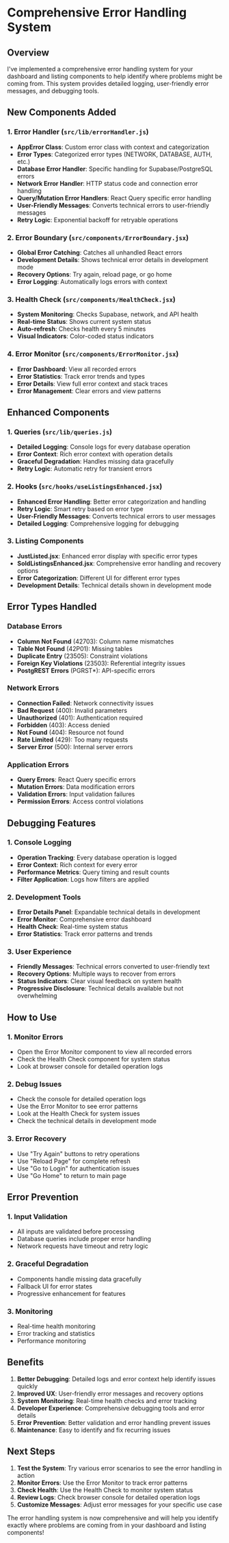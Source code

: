 # Comprehensive Error Handling System

## Overview
I've implemented a comprehensive error handling system for your dashboard and listing components to help identify where problems might be coming from. This system provides detailed logging, user-friendly error messages, and debugging tools.

## New Components Added

### 1. Error Handler (`src/lib/errorHandler.js`)
- **AppError Class**: Custom error class with context and categorization
- **Error Types**: Categorized error types (NETWORK, DATABASE, AUTH, etc.)
- **Database Error Handler**: Specific handling for Supabase/PostgreSQL errors
- **Network Error Handler**: HTTP status code and connection error handling
- **Query/Mutation Error Handlers**: React Query specific error handling
- **User-Friendly Messages**: Converts technical errors to user-friendly messages
- **Retry Logic**: Exponential backoff for retryable operations

### 2. Error Boundary (`src/components/ErrorBoundary.jsx`)
- **Global Error Catching**: Catches all unhandled React errors
- **Development Details**: Shows technical error details in development mode
- **Recovery Options**: Try again, reload page, or go home
- **Error Logging**: Automatically logs errors with context

### 3. Health Check (`src/components/HealthCheck.jsx`)
- **System Monitoring**: Checks Supabase, network, and API health
- **Real-time Status**: Shows current system status
- **Auto-refresh**: Checks health every 5 minutes
- **Visual Indicators**: Color-coded status indicators

### 4. Error Monitor (`src/components/ErrorMonitor.jsx`)
- **Error Dashboard**: View all recorded errors
- **Error Statistics**: Track error trends and types
- **Error Details**: View full error context and stack traces
- **Error Management**: Clear errors and view patterns

## Enhanced Components

### 1. Queries (`src/lib/queries.js`)
- **Detailed Logging**: Console logs for every database operation
- **Error Context**: Rich error context with operation details
- **Graceful Degradation**: Handles missing data gracefully
- **Retry Logic**: Automatic retry for transient errors

### 2. Hooks (`src/hooks/useListingsEnhanced.jsx`)
- **Enhanced Error Handling**: Better error categorization and handling
- **Retry Logic**: Smart retry based on error type
- **User-Friendly Messages**: Converts technical errors to user messages
- **Detailed Logging**: Comprehensive logging for debugging

### 3. Listing Components
- **JustListed.jsx**: Enhanced error display with specific error types
- **SoldListingsEnhanced.jsx**: Comprehensive error handling and recovery options
- **Error Categorization**: Different UI for different error types
- **Development Details**: Technical details shown in development mode

## Error Types Handled

### Database Errors
- **Column Not Found** (42703): Column name mismatches
- **Table Not Found** (42P01): Missing tables
- **Duplicate Entry** (23505): Constraint violations
- **Foreign Key Violations** (23503): Referential integrity issues
- **PostgREST Errors** (PGRST*): API-specific errors

### Network Errors
- **Connection Failed**: Network connectivity issues
- **Bad Request** (400): Invalid parameters
- **Unauthorized** (401): Authentication required
- **Forbidden** (403): Access denied
- **Not Found** (404): Resource not found
- **Rate Limited** (429): Too many requests
- **Server Error** (500): Internal server errors

### Application Errors
- **Query Errors**: React Query specific errors
- **Mutation Errors**: Data modification errors
- **Validation Errors**: Input validation failures
- **Permission Errors**: Access control violations

## Debugging Features

### 1. Console Logging
- **Operation Tracking**: Every database operation is logged
- **Error Context**: Rich context for every error
- **Performance Metrics**: Query timing and result counts
- **Filter Application**: Logs how filters are applied

### 2. Development Tools
- **Error Details Panel**: Expandable technical details in development
- **Error Monitor**: Comprehensive error dashboard
- **Health Check**: Real-time system status
- **Error Statistics**: Track error patterns and trends

### 3. User Experience
- **Friendly Messages**: Technical errors converted to user-friendly text
- **Recovery Options**: Multiple ways to recover from errors
- **Status Indicators**: Clear visual feedback on system health
- **Progressive Disclosure**: Technical details available but not overwhelming

## How to Use

### 1. Monitor Errors
- Open the Error Monitor component to view all recorded errors
- Check the Health Check component for system status
- Look at browser console for detailed operation logs

### 2. Debug Issues
- Check the console for detailed operation logs
- Use the Error Monitor to see error patterns
- Look at the Health Check for system issues
- Check the technical details in development mode

### 3. Error Recovery
- Use "Try Again" buttons to retry operations
- Use "Reload Page" for complete refresh
- Use "Go to Login" for authentication issues
- Use "Go Home" to return to main page

## Error Prevention

### 1. Input Validation
- All inputs are validated before processing
- Database queries include proper error handling
- Network requests have timeout and retry logic

### 2. Graceful Degradation
- Components handle missing data gracefully
- Fallback UI for error states
- Progressive enhancement for features

### 3. Monitoring
- Real-time health monitoring
- Error tracking and statistics
- Performance monitoring

## Benefits

1. **Better Debugging**: Detailed logs and error context help identify issues quickly
2. **Improved UX**: User-friendly error messages and recovery options
3. **System Monitoring**: Real-time health checks and error tracking
4. **Developer Experience**: Comprehensive debugging tools and error details
5. **Error Prevention**: Better validation and error handling prevent issues
6. **Maintenance**: Easy to identify and fix recurring issues

## Next Steps

1. **Test the System**: Try various error scenarios to see the error handling in action
2. **Monitor Errors**: Use the Error Monitor to track error patterns
3. **Check Health**: Use the Health Check to monitor system status
4. **Review Logs**: Check browser console for detailed operation logs
5. **Customize Messages**: Adjust error messages for your specific use case

The error handling system is now comprehensive and will help you identify exactly where problems are coming from in your dashboard and listing components!
